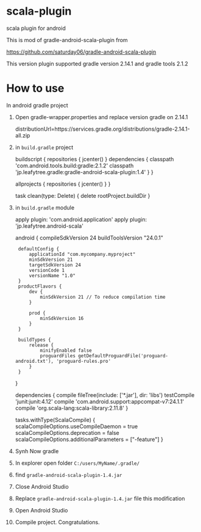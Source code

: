 # scala-plugin
scala plugin for android

This is mod of gradle-android-scala-plugin from

https://github.com/saturday06/gradle-android-scala-plugin

This version plugin supported gradle version 2.14.1 and gradle tools 2.1.2


# How to use

In android gradle project

1) Open gradle-wrapper.properties and replace version gradle on 2.14.1

	distributionUrl=https\://services.gradle.org/distributions/gradle-2.14.1-all.zip

2) in `build.gradle` project

	buildscript {
		repositories {
			jcenter()
		}
		dependencies {
			classpath 'com.android.tools.build:gradle:2.1.2'
			classpath 'jp.leafytree.gradle:gradle-android-scala-plugin:1.4'
		}
	}

	allprojects {
		repositories {
			jcenter()
		}
	}

	task clean(type: Delete) {
		delete rootProject.buildDir
	}

3) in `build.gradle` module

	apply plugin: 'com.android.application'
	apply plugin: 'jp.leafytree.android-scala'

	android {
		compileSdkVersion 24
		buildToolsVersion "24.0.1"

		defaultConfig {
			applicationId "com.mycompany.myproject"
			minSdkVersion 21
			targetSdkVersion 24
			versionCode 1
			versionName "1.0"
		}
		productFlavors {
			dev {
				minSdkVersion 21 // To reduce compilation time
			}

			prod {
				minSdkVersion 16
			}
		}

		buildTypes {
			release {
				minifyEnabled false
				proguardFiles getDefaultProguardFile('proguard-android.txt'), 'proguard-rules.pro'
			}
		}
	}

	dependencies {
		compile fileTree(include: ['*.jar'], dir: 'libs')
		testCompile 'junit:junit:4.12'
		compile 'com.android.support:appcompat-v7:24.1.1'
		compile 'org.scala-lang:scala-library:2.11.8'
	}


	tasks.withType(ScalaCompile) {
		scalaCompileOptions.useCompileDaemon = true
		scalaCompileOptions.deprecation = false
		scalaCompileOptions.additionalParameters = ["-feature"]
	}


4) Synh Now gradle

5) In explorer open folder `C:/users/MyName/.gradle/`

6) find `gradle-android-scala-plugin-1.4.jar`

8) Close Android Studio

7) Replace `gradle-android-scala-plugin-1.4.jar` file this modification

8) Open Android Studio

9) Compile project. Congratulations.
